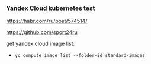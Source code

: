 ### Yandex Cloud kubernetes test

https://habr.com/ru/post/574514/

https://github.com/sport24ru

get yandex cloud image list: </br>
- `yc compute image list --folder-id standard-images` </br>

